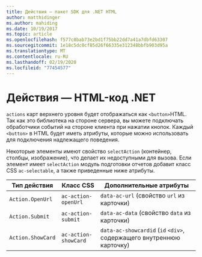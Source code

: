 ```yaml
---
title: Действия — пакет SDK для .NET HTML
author: matthidinger
ms.author: mahiding
ms.date: 10/19/2017
ms.topic: article
ms.openlocfilehash: f577c0bab73e2bd1f75bb22dd7a41a7dbfd63307
ms.sourcegitcommit: 1e18c5dc0cf85d26f66335e312348bbfb903d95a
ms.translationtype: MT
ms.contentlocale: ru-RU
ms.lasthandoff: 02/19/2020
ms.locfileid: "77454577"
---
```

# <a name="actions---net-html"></a>Действия — HTML-код .NET

`actions` карт верхнего уровня будет отображаться как `<button>`HTML. Так как это библиотека на стороне сервера, вы можете подключать обработчики событий на стороне клиента при нажатии кнопок. Каждый `<button>` в HTML будет иметь атрибуты, которые можно использовать для подключения надлежащего поведения.

Некоторые элементы имеют свойство `selectAction` (контейнер, столбцы, изображение), что делает их недоступными для вызова. Если элемент имеет `selectAction` модуль подготовки отчетов добавит класс CSS `ac-selectable`, а также приведенные ниже атрибуты.

Тип действия | Класс CSS | Дополнительные атрибуты
---|---|---
`Action.OpenUrl` | `ac-action-openUrl` | `data-ac-url` (свойство `url` из карточки)
`Action.Submit` | `ac-action-submit` | `data-ac-data` (свойство `data` из карточки)
`Action.ShowCard` | `ac-action-showCard` | `data-ac-showcardid` (`id` `<div>`, содержащего внутреннюю карточку)